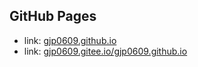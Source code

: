 ## GitHub Pages

- link: [gjp0609.github.io](https://gjp0609.github.io/)
- link: [gjp0609.gitee.io/gjp0609.github.io](https://gjp0609.gitee.io/gjp0609.github.io/#/tools/json)
